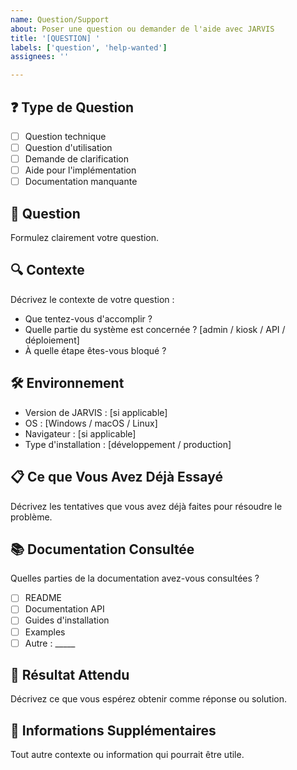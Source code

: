 ```yaml
---
name: Question/Support
about: Poser une question ou demander de l'aide avec JARVIS
title: '[QUESTION] '
labels: ['question', 'help-wanted']
assignees: ''

---
```


## ❓ Type de Question
- [ ] Question technique
- [ ] Question d'utilisation
- [ ] Demande de clarification
- [ ] Aide pour l'implémentation
- [ ] Documentation manquante

## 🤔 Question
Formulez clairement votre question.

## 🔍 Contexte
Décrivez le contexte de votre question :
- Que tentez-vous d'accomplir ?
- Quelle partie du système est concernée ? [admin / kiosk / API / déploiement]
- À quelle étape êtes-vous bloqué ?

## 🛠️ Environnement
- Version de JARVIS : [si applicable]
- OS : [Windows / macOS / Linux]
- Navigateur : [si applicable]
- Type d'installation : [développement / production]

## 📋 Ce que Vous Avez Déjà Essayé
Décrivez les tentatives que vous avez déjà faites pour résoudre le problème.

## 📚 Documentation Consultée
Quelles parties de la documentation avez-vous consultées ?
- [ ] README
- [ ] Documentation API
- [ ] Guides d'installation
- [ ] Examples
- [ ] Autre : _____

## 💭 Résultat Attendu
Décrivez ce que vous espérez obtenir comme réponse ou solution.

## 📎 Informations Supplémentaires
Tout autre contexte ou information qui pourrait être utile.

